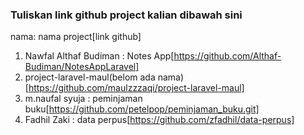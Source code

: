 ### Tuliskan link github project kalian dibawah sini  

nama: nama project[link github] 

1. Nawfal Althaf Budiman : Notes App[https://github.com/Althaf-Budiman/NotesAppLaravel]
2. project-laravel-maul(belom ada nama) [https://github.com/maulzzzaqi/project-laravel-maul]  
3. m.naufal syuja : peminjaman buku[https://github.com/petelpop/peminjaman_buku.git]  
4. Fadhil Zaki : data perpus[https://github.com/zfadhil/data-perpus]
